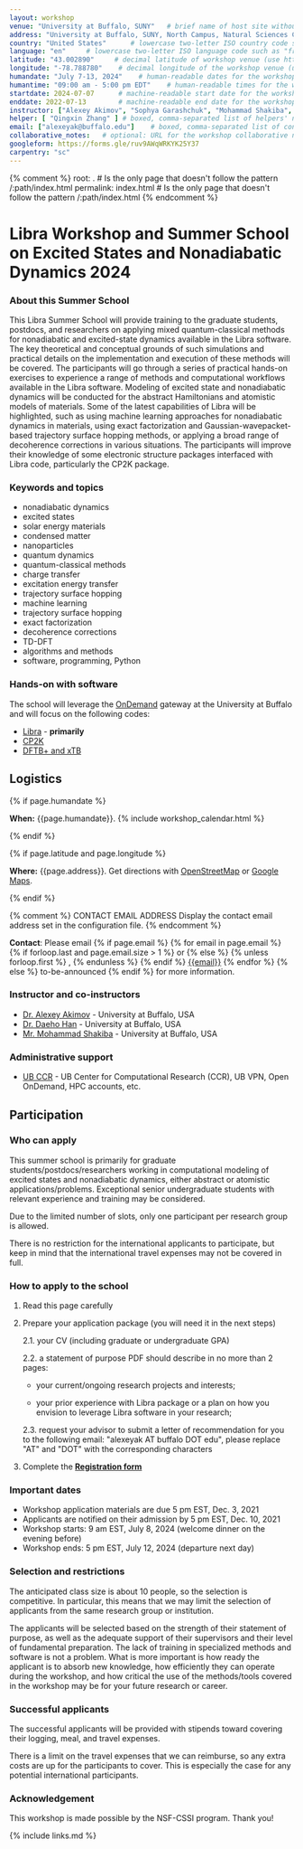```yaml
---
layout: workshop
venue: "University at Buffalo, SUNY"   # brief name of host site without address (e.g., "Euphoric State University")
address: "University at Buffalo, SUNY, North Campus, Natural Sciences Complex"   # full street address of workshop (e.g., "Room A, 123 Forth Street, Blimingen, Euphoria")
country: "United States"      # lowercase two-letter ISO country code such as "fr" (see https://en.wikipedia.org/wiki/ISO_3166-1#Current_codes)
language: "en"     # lowercase two-letter ISO language code such as "fr" (see https://en.wikipedia.org/wiki/List_of_ISO_639-1_codes)
latitude: "43.002890"     # decimal latitude of workshop venue (use https://www.latlong.net/)
longitude: "-78.788780"    # decimal longitude of the workshop venue (use https://www.latlong.net)
humandate: "July 7-13, 2024"    # human-readable dates for the workshop (e.g., "Feb 17-18, 2020")
humantime: "09:00 am - 5:00 pm EDT"    # human-readable times for the workshop (e.g., "9:00 am - 4:30 pm")
startdate: 2024-07-07      # machine-readable start date for the workshop in YYYY-MM-DD format like 2015-01-01
enddate: 2022-07-13        # machine-readable end date for the workshop in YYYY-MM-DD format like 2015-01-02
instructor: ["Alexey Akimov", "Sophya Garashchuk", "Mohammad Shakiba", "Daeho Han" ] # boxed, comma-separated list of instructors' names as strings, like ["Kay McNulty", "Betty Jennings", "Betty Snyder"]
helper: [ "Qingxin Zhang" ] # boxed, comma-separated list of helpers' names, like ["Marlyn Wescoff", "Fran Bilas", "Ruth Lichterman"]
email: ["alexeyak@buffalo.edu"]    # boxed, comma-separated list of contact email addresses for the host, lead instructor, or whoever else is handling questions, like ["marlyn.wescoff@example.org", "fran.bilas@example.org", "ruth.lichterman@example.org"]
collaborative_notes:   # optional: URL for the workshop collaborative notes, e.g. an Etherpad or Google Docs document (e.g., https://pad.carpentries.org/2015-01-01-euphoria)
googleform: https://forms.gle/ruv9AWqWRKYK25Y37
carpentry: "sc"
---
```



{% comment %}
root: .  # Is the only page that doesn't follow the pattern /:path/index.html
permalink: index.html  # Is the only page that doesn't follow the pattern /:path/index.html
{% endcomment %}


# Libra Workshop and Summer School on Excited States and Nonadiabatic Dynamics 2024

### About this Summer School

This Libra Summer School will provide training to the graduate students, postdocs, and researchers on applying 
mixed quantum-classical methods for nonadiabatic and excited-state dynamics available in the Libra software. 
The key theoretical and conceptual grounds of such simulations and practical details on the implementation and 
execution of these methods will be covered. The participants will go through a series of practical hands-on 
exercises to experience a range of methods and computational workflows available in the Libra software. 
Modeling of excited state and nonadiabatic dynamics will be conducted for the abstract Hamiltonians and atomistic 
models of materials. Some of the latest capabilities of Libra will be highlighted, such as using machine learning 
approaches for nonadiabatic dynamics in materials, using exact factorization and Gaussian-wavepacket-based 
trajectory surface hopping methods, or applying a broad range of decoherence corrections in various situations. 
The participants will improve their knowledge of some electronic structure packages interfaced with Libra code, 
particularly the CP2K package.


### Keywords and topics

- nonadiabatic dynamics
- excited states
- solar energy materials 
- condensed matter
- nanoparticles
- quantum dynamics
- quantum-classical methods
- charge transfer
- excitation energy transfer
- trajectory surface hopping
- machine learning
- trajectory surface hopping
- exact factorization
- decoherence corrections
- TD-DFT
- algorithms and methods
- software, programming, Python

### Hands-on with software 
 
The school will leverage the [OnDemand](https://ondemand.ccr.buffalo.edu) gateway at the University at Buffalo and will 
focus on the following codes:

- [Libra](https://github.com/Quantum-Dynamics-Hub/libra-code/tree/devel) - **primarily**
- [CP2K](https://www.cp2k.org/)
- [DFTB+ and xTB](https://dftbplus.org)


## Logistics

{% if page.humandate %}
<p id="when">
  <strong>When:</strong>
  {{page.humandate}}.
  {% include workshop_calendar.html %}
</p>
{% endif %}

{% if page.latitude and page.longitude %}
<p id="where">
  <strong>Where:</strong>
  {{page.address}}.
  Get directions with
  <a href="//www.openstreetmap.org/?mlat={{page.latitude}}&mlon={{page.longitude}}&zoom=16">OpenStreetMap</a>
  or
  <a href="//maps.google.com/maps?q={{page.latitude}},{{page.longitude}}">Google Maps</a>.
</p>
{% endif %}

{% comment %}
CONTACT EMAIL ADDRESS
Display the contact email address set in the configuration file.
{% endcomment %}
<p id="contact">
  <strong>Contact</strong>:
  Please email
  {% if page.email %}
  {% for email in page.email %}
  {% if forloop.last and page.email.size > 1 %}
  or
  {% else %}
  {% unless forloop.first %}
  ,
  {% endunless %}
  {% endif %}
  <a href='mailto:{{email}}'>{{email}}</a>
  {% endfor %}
  {% else %}
  to-be-announced
  {% endif %}
  for more information.
</p>


### Instructor and co-instructors

 * [Dr. Alexey Akimov](https://akimovlab.github.io/) - University at Buffalo, USA
 * [Dr. Daeho Han]() - University at Buffalo, USA
 * [Mr. Mohammad Shakiba]() - University at Buffalo, USA

### Administrative support

 * [UB CCR](http://www.buffalo.edu/ccr.html)  - UB Center for Computational Research (CCR), UB VPN, Open OnDemand, HPC accounts, etc.
 

## Participation

### Who can apply

This summer school is primarily for graduate students/postdocs/researchers working in computational modeling of excited states and nonadiabatic 
dynamics, either abstract or atomistic applications/problems. Exceptional senior undergraduate students with relevant experience and 
training may be considered.

Due to the limited number of slots, only one participant per research group is allowed.

There is no restriction for the international applicants to participate, but keep in mind that the international travel
expenses may not be covered in full. 


### How to apply to the school

1. Read this page carefully
2. Prepare your application package (you will need it in the next steps)

   2.1. your CV (including graduate or undergraduate GPA)

   2.2. a statement of purpose PDF should describe in no more than 2 pages:

   * your current/ongoing research projects and interests; 

   * your prior experience with Libra package or a plan on how you envision to leverage Libra software in your research;
         
   2.3. request your advisor to submit a letter of recommendation for you to the following email: "alexeyak AT buffalo DOT edu", 
   please replace "AT" and "DOT" with the corresponding characters

3. Complete the <a href="https://forms.gle/5PW6EKwAPHEPy5b6A" target="_blank" rel="nofollow">**Registration form**</a>


### Important dates
   * Workshop application materials are due 5 pm EST, Dec. 3, 2021
   * Applicants are notified on their admission by 5 pm EST, Dec. 10, 2021
   * Workshop starts: 9 am EST, July 8, 2024  (welcome dinner on the evening before)
   * Workshop ends: 5 pm EST, July 12, 2024 (departure next day)


### Selection and restrictions

The anticipated class size is about 10 people, so the selection is competitive. In particular, this 
means that we may limit the selection of applicants from the same research group or institution. 

The applicants will be selected based on the strength of their statement of purpose, as well as the 
adequate support of their supervisors and their level of fundamental preparation. The lack of training 
in specialized methods and software is not a problem. What is more important is how ready the applicant 
is to absorb new knowledge, how efficiently they can operate during the workshop, and how critical 
the use of the methods/tools covered in the workshop may be for your future research or career.


### Successful applicants

The successful applicants will be provided with stipends toward covering their logging, meal, and travel expenses.

There is a limit on the travel expenses that we can reimburse, so any extra costs are up for the participants to cover. 
This is especially the case for any potential international participants. 


### Acknowledgement

This workshop is made possible by the NSF-CSSI program. Thank you!


{% include links.md %}
